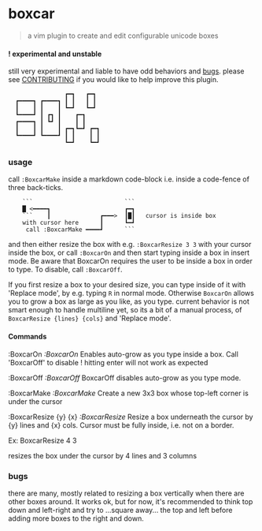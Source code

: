 # boxcar
> a vim plugin to create and edit configurable unicode boxes
#### ! experimental and unstable
still very experimental and liable to have odd behaviors and [bugs](#bugs).
please see [CONTRIBUTING](.github/CONTRIBUTING.md) if you would like to help improve
this plugin.


```boxcar
                ┏━┓   ┏━┓
  ┏━━━━┓ ┏━━━━┓ ┃ ┃   ┃ ┃
  ┃    ┃ ┃    ┃ ┗━┛   ┗━┛
  ┗━━━━┛ ┃ ┏┓ ┃    ┏━┓
  ┏━━━━┓ ┃ ┗┛ ┃    ┃ ┃
  ┃    ┃ ┃    ┃ ┏━┓┗━┛ ┏━┓
  ┗━━━━┛ ┗━━━━┛ ┃ ┃    ┃ ┃
                ┗━┛    ┗━┛
```

### usage
call `:BoxcarMake` inside a markdown code-block i.e. inside a code-fence of
three back-ticks.  
```boxcar
    ```                          ```
    █ <━━━━┓                     ┏━┓
    ```    ┃              ┏━━━>  ┃█┃   cursor is inside box
    with cursor here      ┃      ┗━┛
     call :BoxcarMake ━━━━┛      ```
```

and then either resize the box with e.g. `:BoxcarResize 3 3` with your
cursor inside the box, or call `:BoxcarOn` and then start
typing inside a box in insert mode. Be aware that BoxcarOn requires the user
to be inside a box in order to type. To disable, call `:BoxcarOff`.

If you first resize a box to your desired size, you can type inside of it with
'Replace mode', by e.g. typing `R` in normal mode. Otherwise `BoxcarOn` allows
you to grow a box as large as you like, as you type. current behavior is not
smart enough to handle multiline yet, so its a bit of a manual process, of
`BoxcarResize {lines} {cols}` and 'Replace mode'.

#### Commands

:BoxcarOn                                                          *:BoxcarOn*
  Enables auto-grow as you type inside a box. Call 'BoxcarOff' to disable   !
  hitting enter will not work as expected

:BoxcarOff                                                        *:BoxcarOff*
  BoxcarOff disables auto-grow as you type mode.

:BoxcarMake                                                      *:BoxcarMake*
  Create a new 3x3 box whose top-left corner is under the cursor

:BoxcarResize {y} {x}                                          *:BoxcarResize*
  Resize a box underneath the cursor by {y} lines and {x} cols. Cursor must be
  fully inside, i.e. not on a border.

  Ex: BoxcarResize 4 3

  resizes the box under the cursor by 4 lines and 3 columns

### bugs
there are many, mostly related to resizing a box vertically when there are
other boxes around. It works ok, but for now, it's recommended to think top
down and left-right and try to ...square away... the top and left before
adding more boxes to the right and down.
